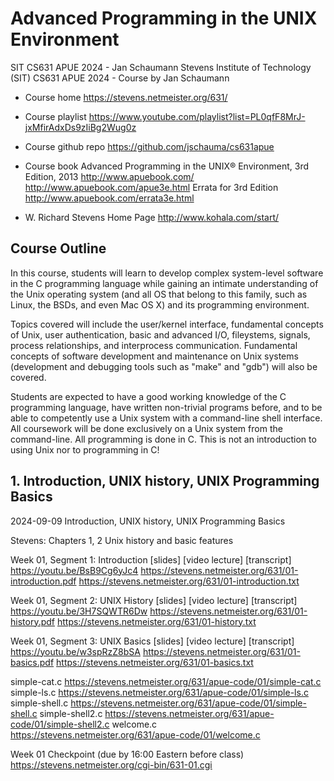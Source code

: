 # Advanced Programming in the UNIX Environment

SIT CS631 APUE 2024 - Jan Schaumann
Stevens Institute of Technology (SIT)
CS631 APUE 2024 - Course by Jan Schaumann

* Course home
https://stevens.netmeister.org/631/

* Course playlist
https://www.youtube.com/playlist?list=PL0qfF8MrJ-jxMfirAdxDs9zIiBg2Wug0z

* Course github repo
https://github.com/jschauma/cs631apue

* Course book
Advanced Programming in the UNIX® Environment, 3rd Edition, 2013
http://www.apuebook.com/
http://www.apuebook.com/apue3e.html
Errata for 3rd Edition
http://www.apuebook.com/errata3e.html

* W. Richard Stevens Home Page
http://www.kohala.com/start/



## Course Outline

In this course, students will learn to develop complex system-level software in the C programming language while gaining an intimate understanding of the Unix operating system (and all OS that belong to this family, such as Linux, the BSDs, and even Mac OS X) and its programming environment.

Topics covered will include the user/kernel interface, fundamental concepts of Unix, user authentication, basic and advanced I/O, fileystems, signals, process relationships, and interprocess communication. Fundamental concepts of software development and maintenance on Unix systems (development and debugging tools such as "make" and "gdb") will also be covered.

Students are expected to have a good working knowledge of the C programming language, have written non-trivial programs before, and to be able to competently use a Unix system with a command-line shell interface. All coursework will be done exclusively on a Unix system from the command-line. All programming is done in C. This is not an introduction to using Unix nor to programming in C!

## 1. Introduction, UNIX history, UNIX Programming Basics
2024-09-09
Introduction, UNIX history, UNIX Programming Basics

Stevens: Chapters 1, 2
Unix history and basic features

Week 01, Segment 1: Introduction
[slides] [video lecture] [transcript]
https://youtu.be/BsB9Cg6yJc4
https://stevens.netmeister.org/631/01-introduction.pdf
https://stevens.netmeister.org/631/01-introduction.txt

Week 01, Segment 2: UNIX History
[slides] [video lecture] [transcript]
https://youtu.be/3H7SQWTR6Dw
https://stevens.netmeister.org/631/01-history.pdf
https://stevens.netmeister.org/631/01-history.txt

Week 01, Segment 3: UNIX Basics
[slides] [video lecture] [transcript]
https://youtu.be/w3spRzZ8bSA
https://stevens.netmeister.org/631/01-basics.pdf
https://stevens.netmeister.org/631/01-basics.txt

simple-cat.c
https://stevens.netmeister.org/631/apue-code/01/simple-cat.c
simple-ls.c
https://stevens.netmeister.org/631/apue-code/01/simple-ls.c
simple-shell.c
https://stevens.netmeister.org/631/apue-code/01/simple-shell.c
simple-shell2.c
https://stevens.netmeister.org/631/apue-code/01/simple-shell2.c
welcome.c
https://stevens.netmeister.org/631/apue-code/01/welcome.c

Week 01 Checkpoint (due by 16:00 Eastern before class)
https://stevens.netmeister.org/cgi-bin/631-01.cgi
